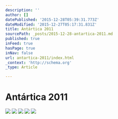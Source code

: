 ```yaml
---
description: ''
author: []
datePublished: '2015-12-28T05:39:31.773Z'
dateModified: '2015-12-27T05:17:31.831Z'
title: Antártica 2011
sourcePath: _posts/2015-12-28-antartica-2011.md
published: true
inFeed: true
hasPage: true
inNav: false
url: antartica-2011/index.html
_context: 'http://schema.org'
_type: Article

---
```

# Antártica 2011
![](https://the-grid-user-content.s3-us-west-2.amazonaws.com/9777ca89-a9c2-4ac1-80b1-2e00809374bf.png)
![](https://the-grid-user-content.s3-us-west-2.amazonaws.com/435a9a07-195e-4e0c-a3b9-8f32cfdec5fc.png)
![](https://the-grid-user-content.s3-us-west-2.amazonaws.com/1f25e4af-b484-46d0-b0bb-bb8354693842.png)
![](https://the-grid-user-content.s3-us-west-2.amazonaws.com/6fc5db98-bcb4-457f-9153-d95c50b42d31.png)
![](https://the-grid-user-content.s3-us-west-2.amazonaws.com/ce4028e9-b68e-40a5-8ac9-7fcdab421f59.png)